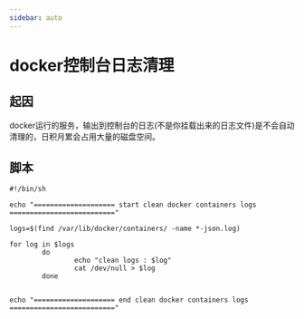 ```yaml
---
sidebar: auto
---
```


# docker控制台日志清理

## 起因

docker运行的服务，输出到控制台的日志(不是你挂载出来的日志文件)是不会自动清理的，日积月累会占用大量的磁盘空间。

## 脚本

```
#!/bin/sh  

echo "==================== start clean docker containers logs =========================="  

logs=$(find /var/lib/docker/containers/ -name *-json.log)  

for log in $logs  
        do  
                echo "clean logs : $log"  
                cat /dev/null > $log  
        done  


echo "==================== end clean docker containers logs   =========================="

```
